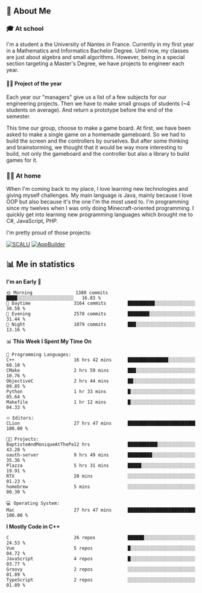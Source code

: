 ## 👀 About Me

### 🎓 At school

I'm a student a the University of Nantes in France. Currently in my first year in a Mathematics and Informatics Bachelor Degree. Until now, my classes are just about algebra and small algorithms. However, being in a special section targeting a Master's Degree, we have projects to engineer each year. 

#### 🔧🔬 Project of the year

Each year our "managers" give us a list of a few subjects for our engineering projects. Then we have to make small groups of students (~4 students on average). And return a prototype before the end of the semester.

This time our group, choose to make a game board. At first, we have been asked to make a single game on a homemade gameboard. So we had to build the screen and the controllers by ourselves. 
But after some thinking and brainstorming, we thought that it would be way more interesting to build, not only the gameboard and the controller but also a library to build games for it.

### 👨‍💻 At home

When I'm coming back to my place, I love learning new technologies and giving myself challenges. My main language is Java, mainly because I love OOP but also because it's the one I'm the most used to. I'm programming since my twelves when I was only doing Minecraft-oriented programming.  I quickly get into learning new programming languages which brought me to C#, JavaScript, PHP. 

I'm pretty proud of those projects:

[![SCALU](https://github-readme-stats.vercel.app/api/pin?username=renardfute&repo=SCALU)](https://github.com/renardfute/scalu)
[![AppBuilder](https://github-readme-stats.vercel.app/api/pin?username=pulsedev2&repo=AppBuilder)](https://github.com/pulsedev2/AppBuilder)

## 📊 Me in statistics
<!--START_SECTION:waka-->
**I'm an Early 🐤** 

```text
🌞 Morning                1380 commits        ████░░░░░░░░░░░░░░░░░░░░░   16.83 % 
🌆 Daytime                3164 commits        ██████████░░░░░░░░░░░░░░░   38.58 % 
🌃 Evening                2578 commits        ████████░░░░░░░░░░░░░░░░░   31.44 % 
🌙 Night                  1079 commits        ███░░░░░░░░░░░░░░░░░░░░░░   13.16 % 
```


📊 **This Week I Spent My Time On** 

```text
💬 Programming Languages: 
C++                      16 hrs 42 mins      ███████████████░░░░░░░░░░   60.10 % 
CMake                    2 hrs 59 mins       ███░░░░░░░░░░░░░░░░░░░░░░   10.76 % 
ObjectiveC               2 hrs 44 mins       ██░░░░░░░░░░░░░░░░░░░░░░░   09.85 % 
Python                   1 hr 33 mins        █░░░░░░░░░░░░░░░░░░░░░░░░   05.64 % 
Makefile                 1 hr 12 mins        █░░░░░░░░░░░░░░░░░░░░░░░░   04.33 % 

🔥 Editors: 
CLion                    27 hrs 47 mins      █████████████████████████   100.00 % 

🐱‍💻 Projects: 
BaptisteAndMoniqueAtThePa12 hrs              ███████████░░░░░░░░░░░░░░   43.20 % 
oauth-server             9 hrs 49 mins       █████████░░░░░░░░░░░░░░░░   35.36 % 
Plazza                   5 hrs 31 mins       █████░░░░░░░░░░░░░░░░░░░░   19.91 % 
RTX                      20 mins             ░░░░░░░░░░░░░░░░░░░░░░░░░   01.23 % 
homebrew                 5 mins              ░░░░░░░░░░░░░░░░░░░░░░░░░   00.30 % 

💻 Operating System: 
Mac                      27 hrs 47 mins      █████████████████████████   100.00 % 
```

**I Mostly Code in C++** 

```text
C                        26 repos            ██████░░░░░░░░░░░░░░░░░░░   24.53 % 
Vue                      5 repos             █░░░░░░░░░░░░░░░░░░░░░░░░   04.72 % 
JavaScript               4 repos             █░░░░░░░░░░░░░░░░░░░░░░░░   03.77 % 
Groovy                   2 repos             ░░░░░░░░░░░░░░░░░░░░░░░░░   01.89 % 
TypeScript               2 repos             ░░░░░░░░░░░░░░░░░░░░░░░░░   01.89 % 
```




<!--END_SECTION:waka-->

